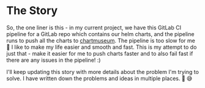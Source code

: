 # The Story

So, the one liner is this - in my current project, we have this GitLab CI pipeline for a GitLab repo
which contains our helm charts, and the pipeline runs to push all the charts to
[chartmuseum](https://chartmuseum.com/). The pipeline is too slow for me 🙈 I like to make my life easier
and smooth and fast. This is my attempt to do just that - make it easier for me to push charts faster and to
also fail fast if there are any issues in the pipeline! :)

I'll keep updating this story with more details about the problem I'm trying to solve. I have written
down the problems and ideas in multiple places. 🙈 😅
